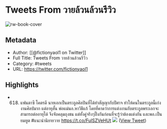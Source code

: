 # Tweets From วายล้วนล้วนรีวิว

![rw-book-cover](https://pbs.twimg.com/profile_images/1892448093708128256/DWS6jkea.jpg)

## Metadata
- Author: [[@fictionyaol1 on Twitter]]
- Full Title: Tweets From วายล้วนล้วนรีวิว
- Category: #tweets
- URL: https://twitter.com/fictionyaol1

## Highlights
- 618) แฟนตาซี โคตรดี นายเอกเป็นตระกูลศิลปินที่ได้ทำสัญญากับปีศาจ ทำให้คนในตระกูลนี้เก่งงานศิลป์มาก แต่อายุสั้น พ่อแม่นอ.หาวิธีแก้ โดยที่คาดว่าการแต่งงานกับตระกูลพระเอกจะสามารถต่ออายุได้ จึงจับคลุมถุงชน แต่ทั้งคู่จริงๆปิ๊งกันก่อนที่จะรู้ว่าต้องแต่งกัน และพอ.เป็นยมทูต #แนะนำนิยายวาย https://t.co/FulSZVeHUt
  ![](https://pbs.twimg.com/media/GoJ2erTawAArDTw.jpg) ([View Tweet](https://twitter.com/fictionyaol1/status/1910219469605253416))
